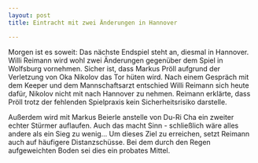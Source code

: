 ```yaml
---
layout: post
title: Eintracht mit zwei Änderungen in Hannover

---
```


Morgen ist es soweit: Das nächste Endspiel steht an, diesmal in Hannover. Willi Reimann wird wohl zwei Änderungen gegenüber dem Spiel in Wolfsburg vornehmen. Sicher ist, dass Markus Pröll aufgrund der Verletzung von Oka Nikolov das Tor hüten wird. Nach einem Gespräch mit dem Keeper und dem Mannschaftsarzt entschied Willi Reimann sich heute dafür, Nikolov nicht mit nach Hannover zu nehmen. Reimann erklärte, dass Pröll trotz der fehlenden Spielpraxis kein Sicherheitsrisiko darstelle.

Außerdem wird mit Markus Beierle anstelle von Du-Ri Cha ein zweiter echter Stürmer auflaufen. Auch das macht Sinn - schließlich wäre alles andere als ein Sieg zu wenig... Um dieses Ziel zu erreichen, setzt Reimann auch auf häufigere Distanzschüsse. Bei dem durch den Regen aufgeweichten Boden sei dies ein probates Mittel.
